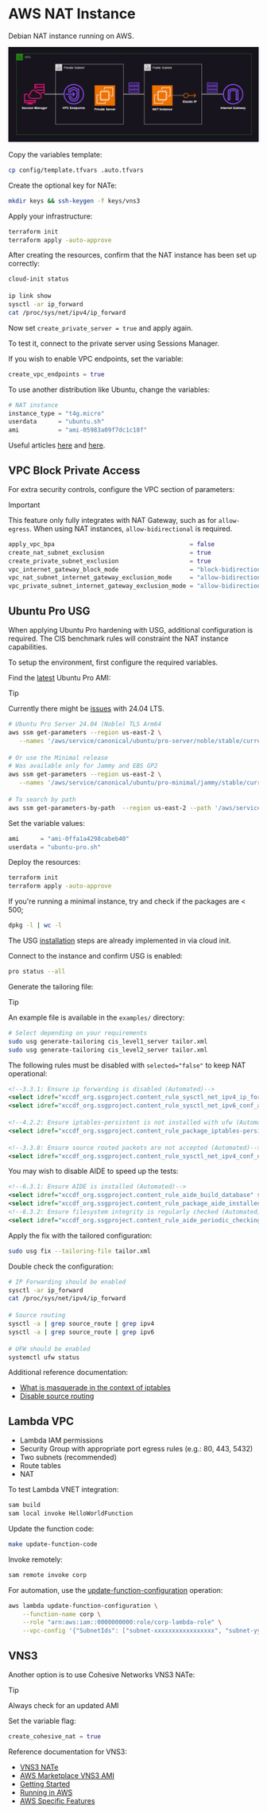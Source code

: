 # AWS NAT Instance

Debian NAT instance running on AWS.

<img src=".assets/aws-nat2.png" />

Copy the variables template:

```sh
cp config/template.tfvars .auto.tfvars
```

Create the optional key for NATe:

```sh
mkdir keys && ssh-keygen -f keys/vns3
```

Apply your infrastructure:

```sh
terraform init
terraform apply -auto-approve
```

After creating the resources, confirm that the NAT instance has been set up correctly:

```sh
cloud-init status

ip link show
sysctl -ar ip_forward
cat /proc/sys/net/ipv4/ip_forward
```

Now set `create_private_server = true` and apply again.

To test it, connect to the private server using Sessions Manager.

If you wish to enable VPC endpoints, set the variable:

```terraform
create_vpc_endpoints = true
```

To use another distribution like Ubuntu, change the variables:

```terraform
# NAT instance
instance_type = "t4g.micro"
userdata      = "ubuntu.sh"
ami           = "ami-05983a09f7dc1c18f"
```

Useful articles [here][1] and [here][2].

## VPC Block Private Access

For extra security controls, configure the VPC section of parameters:

> [!IMPORTANT]
> This feature only fully integrates with NAT Gateway, such as for `allow-egress`. When using NAT instances, `allow-bidirectional` is required.

```terraform
apply_vpc_bpa                                      = false
create_nat_subnet_exclusion                        = true
create_private_subnet_exclusion                    = true
vpc_internet_gateway_block_mode                    = "block-bidirectional" # "block-bidirectional", "block-ingress", "off"
vpc_nat_subnet_internet_gateway_exclusion_mode     = "allow-bidirectional" # "allow-bidirectional", "allow-egress"
vpc_private_subnet_internet_gateway_exclusion_mode = "allow-bidirectional" # "allow-bidirectional", "allow-egress"
```

## Ubuntu Pro USG

When applying Ubuntu Pro hardening with USG, additional configuration is required. The CIS benchmark rules will constraint the NAT instance capabilities.

To setup the environment, first configure the required variables.

Find the [latest](https://documentation.ubuntu.com/aws/en/latest/aws-how-to/instances/find-ubuntu-images/) Ubuntu Pro AMI:

> [!TIP]
> Currently there might be [issues](https://discourse.ubuntu.com/t/cis-compliance-with-usg-for-ubuntu-24-04-lts) with 24.04 LTS.

```sh
# Ubuntu Pro Server 24.04 (Noble) TLS Arm64
aws ssm get-parameters --region us-east-2 \
   --names '/aws/service/canonical/ubuntu/pro-server/noble/stable/current/arm64/hvm/ebs-gp3/ami-id'

# Or use the Minimal release
# Was available only for Jammy and EBS GP2
aws ssm get-parameters --region us-east-2 \
   --names '/aws/service/canonical/ubuntu/pro-minimal/jammy/stable/current/arm64/hvm/ebs-gp2/ami-id'

# To search by path
aws ssm get-parameters-by-path  --region us-east-2 --path '/aws/service/canonical/ubuntu/pro-minimal/' --recursive --output text
```

Set the variable values:

```terraform
ami      = "ami-0ffa1a4298cabeb40"
userdata = "ubuntu-pro.sh"
```

Deploy the resources:

```sh
terraform init
terraform apply -auto-approve
```

If you're running a minimal instance, try and check if the packages are < 500;

```sh
dpkg -l | wc -l
```

The USG [installation](https://ubuntu.com/security/certifications/docs/disa-stig/installation) steps are already implemented in via cloud init.

Connect to the instance and confirm USG is enabled:

```sh
pro status --all
```

Generate the tailoring file:

> [!TIP]
> An example file is available in the `examples/` directory:

```sh
# Select depending on your requirements
sudo usg generate-tailoring cis_level1_server tailor.xml
sudo usg generate-tailoring cis_level2_server tailor.xml
```

The following rules must be disabled with `selected="false"` to keep NAT operational:

```xml
<!--3.3.1: Ensure ip forwarding is disabled (Automated)-->
<select idref="xccdf_org.ssgproject.content_rule_sysctl_net_ipv4_ip_forward" selected="false"/>
<select idref="xccdf_org.ssgproject.content_rule_sysctl_net_ipv6_conf_all_forwarding" selected="false"/>

<!--4.2.2: Ensure iptables-persistent is not installed with ufw (Automated)-->
<select idref="xccdf_org.ssgproject.content_rule_package_iptables-persistent_removed" selected="false"/>

<!--3.3.8: Ensure source routed packets are not accepted (Automated)-->
<select idref="xccdf_org.ssgproject.content_rule_sysctl_net_ipv4_conf_default_accept_source_route" selected="false"/>
```

You may wish to disable AIDE to speed up the tests:

```xml
<!--6.3.1: Ensure AIDE is installed (Automated)-->
<select idref="xccdf_org.ssgproject.content_rule_aide_build_database" selected="false"/>
<select idref="xccdf_org.ssgproject.content_rule_package_aide_installed" selected="false"/>
<!--6.3.2: Ensure filesystem integrity is regularly checked (Automated)-->
<select idref="xccdf_org.ssgproject.content_rule_aide_periodic_checking_systemd_timer" selected="false"/>
```

Apply the fix with the tailored configuration:

```sh
sudo usg fix --tailoring-file tailor.xml
```

Double check the configuration:

```sh
# IP Forwarding should be enabled
sysctl -ar ip_forward
cat /proc/sys/net/ipv4/ip_forward

# Source routing
sysctl -a | grep source_route | grep ipv4
sysctl -a | grep source_route | grep ipv6

# UFW should be enabled
systemctl ufw status
```

Additional reference documentation:

- [What is masquerade in the context of iptables](https://askubuntu.com/questions/466445/what-is-masquerade-in-the-context-of-iptables)
- [Disable source routing](https://docs.redhat.com/en/documentation/red_hat_enterprise_linux/6/html/security_guide/sect-security_guide-server_security-disable-source-routing#sect-Security_Guide-Server_Security-Disable-Source-Routing)

## Lambda VPC

- Lambda IAM permissions
- Security Group with appropriate port egress rules (e.g.: 80, 443, 5432)
- Two subnets (recommended)
- Route tables
- NAT

To test Lambda VNET integration:

```sh
sam build
sam local invoke HelloWorldFunction
```

Update the function code:

```sh
make update-function-code
```

Invoke remotely:

```sh
sam remote invoke corp
```

For automation, use the [update-function-configuration][awscli-update-function-configuration] operation:

```sh
aws lambda update-function-configuration \
    --function-name corp \
    --role "arn:aws:iam::0000000000:role/corp-lambda-role" \
    --vpc-config '{"SubnetIds": ["subnet-xxxxxxxxxxxxxxxxx", "subnet-yyyyyyyyyyyyyyyyy"], "SecurityGroupIds": ["sg-zzzzzzzzzzzzzzzzz"]}'
```

## VNS3

Another option is to use Cohesive Networks VNS3 NATe:

> [!TIP]
> Always check for an updated AMI

Set the variable flag:

```terraform
create_cohesive_nat = true
```

Reference documentation for VNS3:

- [VNS3 NATe](https://docs.cohesive.net/docs/nate/)
- [AWS Marketplace VNS3 AMI](https://aws.amazon.com/marketplace/pp/prodview-beu27g23xt4ok)
- [Getting Started](https://docs.cohesive.net/tutorials/getting-started/)
- [Running in AWS](https://docs.cohesive.net/docs/cloud-setup/aws/)
- [AWS Specific Features](https://docs.cohesive.net/docs/vns3/aws-features/)

[1]: https://linuxhint.com/configure-nat-on-ubuntu/
[2]: https://linuxconfig.org/how-to-make-iptables-rules-persistent-after-reboot-on-linux
[awscli-update-function-configuration]: https://docs.aws.amazon.com/cli/latest/reference/lambda/update-function-configuration.html
